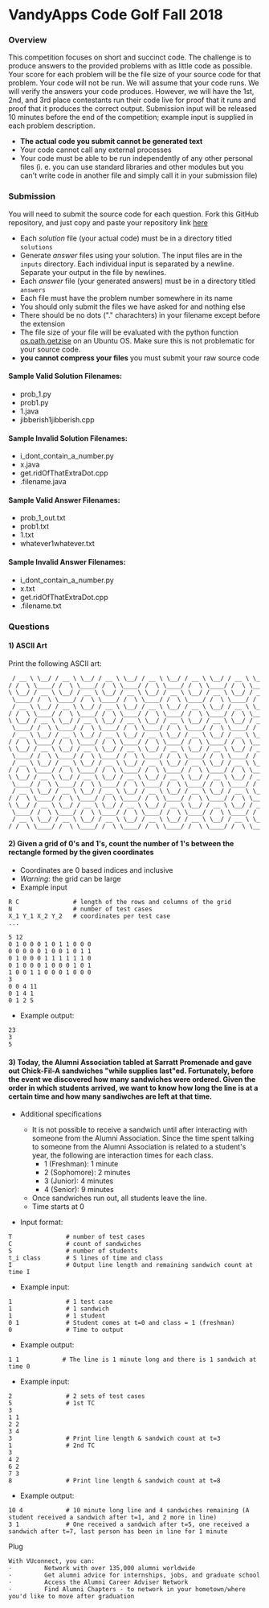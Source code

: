 # VandyApps Code Golf Fall 2018

### Overview
This competition focuses on short and succinct code. 
The challenge is to produce answers to the provided problems with as little code as possible.
Your score for each problem will be the file size of your source code for that problem. Your code will not be run. We will assume that your code runs. We will verify the answers your code produces.
However, we will have the 1st, 2nd, and 3rd place contestants run their code live for proof that
it runs and proof that it produces the correct output. Submission input will be released 10 minutes before the end of the competition; example input is supplied in each problem description.
* **The actual code you submit cannot be generated text**
* Your code cannot call any external processes
* Your code must be able to be run independently of any other personal files (i. e. you can use standard libraries and other modules but you can't write code in another file and simply call it in your submission file)

### Submission
You will need to submit the source code for each question.
Fork this GitHub repository, and just copy and paste your repository link [here](https://goo.gl/forms/qTg8xoZpNKi86IWB3)
* Each _solution_ file (your actual code) must be in a directory titled `solutions`
* Generate _answer_ files using your solution. The input files are in the `inputs` directory. Each individual input is separated by a newline. Separate your output in the file by newlines.
* Each _answer_ file (your generated answers) must be in a directory titled `answers`
* Each file must have the problem number somewhere in its name
* You should only submit the files we have asked for and nothing else
* There should be no dots ("." charachters) in your filename except before the extension
* The file size of your file will be evaluated with the python function [os.path.getzise](https://docs.python.org/2/library/os.path.html?highlight=os.path.getsize#os.path.getsize) on an Ubuntu OS. Make sure this is not problematic for your source code.
* **you cannot compress your files** you must submit your raw source code

#### Sample Valid Solution Filenames:
* prob_1.py
* prob1.py
* 1.java
* jibberish1jibberish.cpp

#### Sample Invalid Solution Filenames:
* i_dont_contain_a_number.py
* x.java
* get.ridOfThatExtraDot.cpp
* .filename.java

#### Sample Valid Answer Filenames:
* prob_1_out.txt
* prob1.txt
* 1.txt
* whatever1whatever.txt

#### Sample Invalid Answer Filenames:
* i_dont_contain_a_number.py
* x.txt
* get.ridOfThatExtraDot.cpp
* .filename.txt

### Questions

#### 1) ASCII Art

Print the following ASCII art:

```ascii
 / __ \ \__/ / __ \ \__/ / __ \ \__/ / __ \ \__/ / __ \ \__/ / __ \ \_
/ /  \ \____/ /  \ \____/ /  \ \____/ /  \ \____/ /  \ \____/ /  \ \__
\ \__/ / __ \ \__/ / __ \ \__/ / __ \ \__/ / __ \ \__/ / __ \ \__/ / _
 \____/ /  \ \____/ /  \ \____/ /  \ \____/ /  \ \____/ /  \ \____/ / 
 / __ \ \__/ / __ \ \__/ / __ \ \__/ / __ \ \__/ / __ \ \__/ / __ \ \_
/ /  \ \____/ /  \ \____/ /  \ \____/ /  \ \____/ /  \ \____/ /  \ \__
\ \__/ / __ \ \__/ / __ \ \__/ / __ \ \__/ / __ \ \__/ / __ \ \__/ / _
 \____/ /  \ \____/ /  \ \____/ /  \ \____/ /  \ \____/ /  \ \____/ / 
 / __ \ \__/ / __ \ \__/ / __ \ \__/ / __ \ \__/ / __ \ \__/ / __ \ \_
/ /  \ \____/ /  \ \____/ /  \ \____/ /  \ \____/ /  \ \____/ /  \ \__
\ \__/ / __ \ \__/ / __ \ \__/ / __ \ \__/ / __ \ \__/ / __ \ \__/ / _
 \____/ /  \ \____/ /  \ \____/ /  \ \____/ /  \ \____/ /  \ \____/ / 
 / __ \ \__/ / __ \ \__/ / __ \ \__/ / __ \ \__/ / __ \ \__/ / __ \ \_
/ /  \ \____/ /  \ \____/ /  \ \____/ /  \ \____/ /  \ \____/ /  \ \__
\ \__/ / __ \ \__/ / __ \ \__/ / __ \ \__/ / __ \ \__/ / __ \ \__/ / _
 \____/ /  \ \____/ /  \ \____/ /  \ \____/ /  \ \____/ /  \ \____/ / 
 / __ \ \__/ / __ \ \__/ / __ \ \__/ / __ \ \__/ / __ \ \__/ / __ \ \_
/ /  \ \____/ /  \ \____/ /  \ \____/ /  \ \____/ /  \ \____/ /  \ \__
\ \__/ / __ \ \__/ / __ \ \__/ / __ \ \__/ / __ \ \__/ / __ \ \__/ / _
 \____/ /  \ \____/ /  \ \____/ /  \ \____/ /  \ \____/ /  \ \____/ / 
 / __ \ \__/ / __ \ \__/ / __ \ \__/ / __ \ \__/ / __ \ \__/ / __ \ \_
/ /  \ \____/ /  \ \____/ /  \ \____/ /  \ \____/ /  \ \____/ /  \ \__
```

#### 2) Given a grid of 0's and 1's, count the number of 1's between the rectangle formed by the given coordinates
- Coordinates are 0 based indices and inclusive
- *Warning*: the grid can be large
- Example input
```
R C               # length of the rows and columns of the grid
N                 # number of test cases
X_1 Y_1 X_2 Y_2   # coordinates per test case
...
```
```
5 12
0 1 0 0 0 1 0 1 1 0 0 0
0 0 0 0 0 1 0 0 1 0 1 1
0 1 0 0 0 1 1 1 1 1 1 0
0 1 0 0 0 1 0 0 0 1 0 1
1 0 0 1 1 0 0 0 1 0 0 0
3
0 0 4 11
0 1 4 1
0 1 2 5
```

- Example output:
```
23
3
5
```

#### 3) Today, the Alumni Association tabled at Sarratt Promenade and gave out Chick-Fil-A sandwiches "while supplies last"ed. Fortunately, before the event we discovered how many sandwiches were ordered. Given the order in which students arrived, we want to know how long the line is at a certain time and how many sandiwches are left at that time.

- Additional specifications
    - It is not possible to receive a sandwich until after interacting with someone from the Alumni Association. Since the time spent talking to someone from the Alumni Association is related to a student's year, the following are interaction times for each class.
        - 1 (Freshman):     1 minute
        - 2 (Sophomore):    2 minutes
        - 3 (Junior):       4 minutes
        - 4 (Senior):       9 minutes
    - Once sandwiches run out, all students leave the line.
    - Time starts at 0

- Input format:
```
T               # number of test cases
C               # count of sandwiches
S               # number of students
t_i class       # S lines of time and class
I               # Output line length and remaining sandwich count at time I
```

- Example input:
```
1               # 1 test case
1               # 1 sandwich
1               # 1 student
0 1             # Student comes at t=0 and class = 1 (freshman)
0               # Time to output
```
- Example output:
``` 
1 1            # The line is 1 minute long and there is 1 sandwich at time 0
```

- Example input:
```
2               # 2 sets of test cases
5               # 1st TC
3             
1 1
2 2
3 4
3               # Print line length & sandwich count at t=3
1               # 2nd TC
3
4 2
6 2
7 3
8               # Print line length & sandwich count at t=8
```
- Example output:
```
10 4            # 10 minute long line and 4 sandwiches remaining (A student received a sandwich after t=1, and 2 more in line)
3 1             # One received a sandwich after t=5, one received a sandwich after t=7, last person has been in line for 1 minute
```

Plug
```
With VUconnect, you can:
·         Network with over 135,000 alumni worldwide
·         Get alumni advice for internships, jobs, and graduate school
·         Access the Alumni Career Adviser Network
·         Find Alumni Chapters - to network in your hometown/where you'd like to move after graduation
 
```

